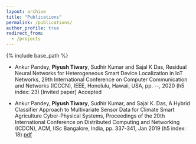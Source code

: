 ```yaml
---
layout: archive
title: "Publications"
permalink: /publications/
author_profile: true
redirect_from:
  - /projects
---
```



{% include base_path %}

* Ankur Pandey, **Piyush Tiwary**, Sudhir Kumar and Sajal K Das, Residual Neural Networks for Heterogeneous Smart Device Localization in IoT Networks, 29th International Conference on Computer Communication and Networks (ICCCN), IEEE, Honolulu, Hawaii, USA, pp. --, 2020 (h5 index: 23) [Invited paper] Accepted


* Ankur Pandey, **Piyush Tiwary**, Sudhir Kumar, and Sajal K. Das, A Hybrid Classifier Approach to Multivariate Sensor Data for Climate Smart Agriculture Cyber-Physical Systems, Proceedings of the 20th International Conference on Distributed Computing and Networking (ICDCN), ACM, IISc Bangalore, India, pp. 337-341, Jan 2019 (h5 index: 18) [pdf](https://dl.acm.org/citation.cfm?id=3288621)